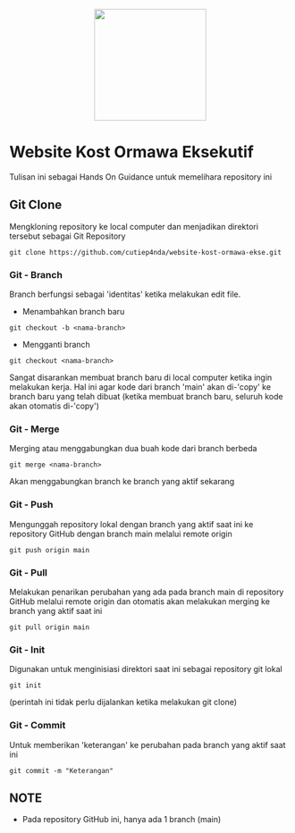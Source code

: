 <p align="center"><a href="https://laravel.com" target="_blank"><img src="https://ormawaeksekutifpku.com/img/Home1.png" height="200"></a></p>

# Website Kost Ormawa Eksekutif

Tulisan ini sebagai Hands On Guidance untuk memelihara repository ini

## Git Clone
Mengkloning repository ke local computer dan menjadikan direktori tersebut sebagai Git Repository
```
git clone https://github.com/cutiep4nda/website-kost-ormawa-ekse.git
```

### Git - Branch
Branch berfungsi sebagai 'identitas' ketika melakukan edit file.

- Menambahkan branch baru
```
git checkout -b <nama-branch>
```
- Mengganti branch
```
git checkout <nama-branch>
```
Sangat disarankan membuat branch baru di local computer ketika ingin melakukan kerja. Hal ini agar kode dari branch 'main' akan di-'copy' ke branch baru yang telah dibuat (ketika membuat branch baru, seluruh kode akan otomatis di-'copy')

### Git - Merge
Merging atau menggabungkan dua buah kode dari branch berbeda
```
git merge <nama-branch>
```
Akan menggabungkan branch <nama-branch> ke branch yang aktif sekarang

### Git - Push
Mengunggah repository lokal dengan branch yang aktif saat ini ke repository GitHub dengan branch main melalui remote origin
```
git push origin main
```

### Git - Pull
Melakukan penarikan perubahan yang ada pada branch main di repository GitHub melalui remote origin dan otomatis akan melakukan merging ke branch yang aktif saat ini
```
git pull origin main
```

### Git - Init
Digunakan untuk menginisiasi direktori saat ini sebagai repository git lokal
```
git init
```
(perintah ini tidak perlu dijalankan ketika melakukan git clone)

### Git - Commit
Untuk memberikan 'keterangan' ke perubahan pada branch yang aktif saat ini
```
git commit -m "Keterangan"
```

## NOTE
- Pada repository GitHub ini, hanya ada 1 branch (main)
